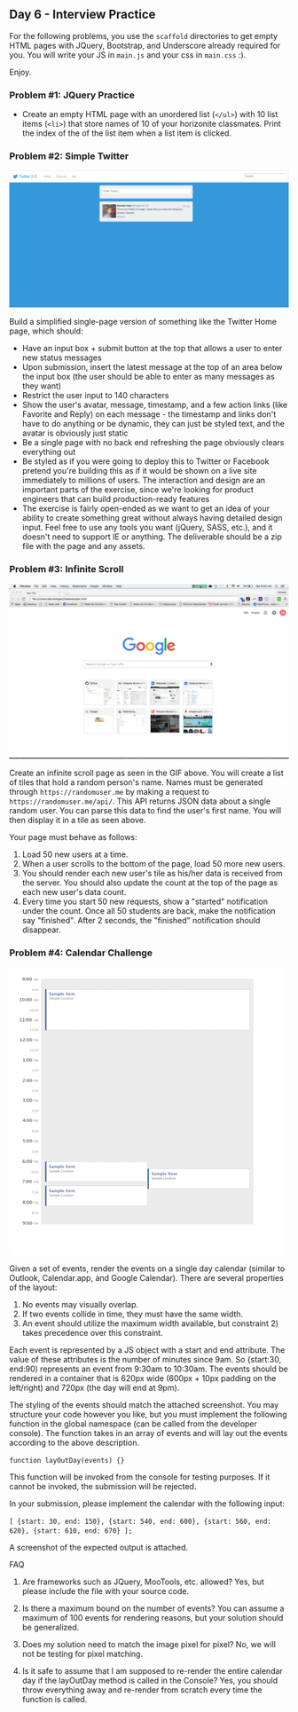 ## Day 6 - Interview Practice



For the following problems, you use the `scaffold` directories to get empty HTML pages with JQuery, Bootstrap, and Underscore already required for you. You will write your JS in `main.js` and your css in `main.css` :). 


Enjoy. 



### Problem #1: JQuery Practice

- Create an empty HTML page with an unordered list (`</ul>`) with 10 list items (`<li>`) that store names of 10 of your horizonite classmates. Print the index of the of the list item when a list item is clicked.

### Problem #2: Simple Twitter

![Simple Twitter](img/simpletwitter.gif)


Build a simplified single-page version of something like the Twitter Home page, which should:
- Have an input box + submit button at the top that allows a user to enter new status messages
- Upon submission, insert the latest message at the top of an area below the input box (the user should be able to enter as many messages as they want)
- Restrict the user input to 140 characters
- Show the user's avatar, message, timestamp, and a few action links (like Favorite and Reply) on each message - the timestamp and links don't have to do anything or be dynamic, they can just be styled text, and the avatar is obviously just static
- Be a single page with no back end refreshing the page obviously clears everything out
- Be styled as if you were going to deploy this to Twitter or Facebook pretend you're building this as if it would be shown on a live site immediately to millions of users. The interaction and design are an important parts of the exercise, since we're looking for product engineers that can build production-ready features
- The exercise is fairly open-ended as we want to get an idea of your ability to create something great
without always having detailed design input. Feel free to use any tools you want (jQuery, SASS, etc.), and it doesn't need to support IE or anything. The deliverable should be a zip file with the page and any assets.


### Problem #3: Infinite Scroll

![Infinite Scroll](img/infinite.gif)

Create an infinite scroll page as seen in the GIF above. You will create a list of tiles that hold a random person's name. Names must be generated through `https://randomuser.me` by making a request to `https://randomuser.me/api/`. This API returns JSON data about a single random user. You can parse this data to find the user's first name. You will then display it in a tile as seen above. 

Your page must behave as follows: 
	
1. Load 50 new users at a time. 
2. When a user scrolls to the bottom of the page, load 50 more new users. 
3. You should render each new user's tile as his/her data is received from the server. You should also update the count at the top of the page as each new user's data count.
4. Every time you start 50 new requests, show a "started" notification under the count. Once all 50 students are back, make the notification say "finished". After 2 seconds, the "finished" notification should disappear. 


### Problem #4: Calendar Challenge

![Calendar Challenge](img/calendar.png)

Given a set of events, render the events on a single day calendar (similar to Outlook, Calendar.app, and Google Calendar). There are several properties of the layout:

1. No events may visually overlap.
2. If two events collide in time, they must have the same width.
3. An event should utilize the maximum width available, but constraint 2) takes precedence over this constraint.

Each event is represented by a JS object with a start and end attribute. The value of these attributes is the number of minutes since 9am. So {start:30, end:90) represents an event from 9:30am to 10:30am. The events should be rendered in a container that is 620px wide (600px + 10px padding on the left/right) and 720px (the day will end at 9pm). 


The styling of the events should match the attached screenshot. You may structure your code however you like, but you must implement the following function in the global namespace (can be called from the developer console). The function takes in an array of events and will lay out the events according to the above description.

`function layOutDay(events) {}`

This function will be invoked from the console for testing purposes. If it cannot be invoked, the submission will be rejected.

In your submission, please implement the calendar with the following input:

`[ {start: 30, end: 150}, {start: 540, end: 600}, {start: 560, end: 620}, {start: 610, end: 670} ];`

A screenshot of the expected output is attached.

FAQ

1. Are frameworks such as JQuery, MooTools, etc. allowed? Yes, but please include the file with your source code.

2. Is there a maximum bound on the number of events? You can assume a maximum of 100 events for rendering reasons, but your solution should be generalized.

3. Does my solution need to match the image pixel for pixel? No, we will not be testing for pixel matching.

4. Is it safe to assume that I am supposed to re-render the entire calendar day if the layOutDay method is called in the Console? Yes, you should throw everything away and re-render from scratch every time the function is called.
